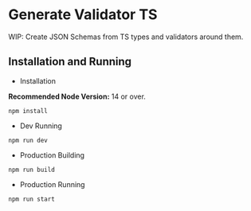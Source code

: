 # Generate Validator TS

WIP: Create JSON Schemas from TS types and validators around them.

## Installation and Running

- Installation

**Recommended Node Version:** 14 or over.

```
npm install
```

- Dev Running

```
npm run dev
```

- Production Building

```
npm run build
```

- Production Running

```
npm run start
```
